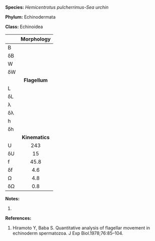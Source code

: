 **Species:** *Hemicentrotus pulcherrimus-Sea urchin*

**Phylum:** Echinodermata

**Class:** Echinoidea

|    | **Morphology** |
|:-- | :------------: |
| B  |  |
| δB |  |
| W  |  |
| δW |  |
|    | **Flagellum** |
| L  |  |
| δL |  |
| λ  |  |
| δλ |  |
| h  |  |
| δh |  |
|    | **Kinematics** |
| U  | 243 |
| δU | 15 |
| f  | 45.8 |
| δf | 4.6 |
| Ω  | 4.8 |
| δΩ | 0.8 |

**Notes:**

1.

**References:**

1. Hiramoto Y, Baba S.  Quantitative analysis of flagellar movement in echinoderm spermatozoa.  J Exp Biol.1978;76:85–104.
